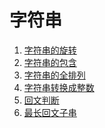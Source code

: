 # 字符串
  
  1. [字符串的旋转]()
  2. [字符串的包含]()
  3. [字符串的全排列]()
  4. [字符串转换成整数]()
  5. [回文判断]()
  6. [最长回文子串]()